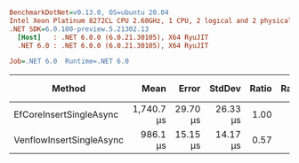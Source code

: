 ``` ini

BenchmarkDotNet=v0.13.0, OS=ubuntu 20.04
Intel Xeon Platinum 8272CL CPU 2.60GHz, 1 CPU, 2 logical and 2 physical cores
.NET SDK=6.0.100-preview.5.21302.13
  [Host]   : .NET 6.0.0 (6.0.21.30105), X64 RyuJIT
  .NET 6.0 : .NET 6.0.0 (6.0.21.30105), X64 RyuJIT

Job=.NET 6.0  Runtime=.NET 6.0  

```
|                   Method |       Mean |    Error |   StdDev | Ratio | RatioSD | Gen 0 | Gen 1 | Gen 2 | Allocated |
|------------------------- |-----------:|---------:|---------:|------:|--------:|------:|------:|------:|----------:|
|  EfCoreInsertSingleAsync | 1,740.7 μs | 29.70 μs | 26.33 μs |  1.00 |    0.00 |     - |     - |     - |     64 KB |
| VenflowInsertSingleAsync |   986.1 μs | 15.15 μs | 14.17 μs |  0.57 |    0.02 |     - |     - |     - |     10 KB |
